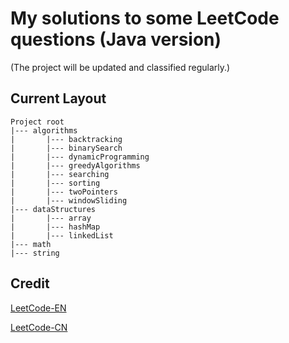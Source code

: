 ﻿# My solutions to some LeetCode questions (Java version) 
 (The project will be updated and classified regularly.)

## Current Layout
```
Project root
|--- algorithms
|       |--- backtracking
|       |--- binarySearch
|       |--- dynamicProgramming
|       |--- greedyAlgorithms
|       |--- searching
|       |--- sorting
|       |--- twoPointers
|       |--- windowSliding
|--- dataStructures
|       |--- array
|       |--- hashMap
|       |--- linkedList
|--- math
|--- string
```

## Credit
[LeetCode-EN](https://leetcode.com/problemset/all/)

[LeetCode-CN](https://leetcode.cn/problemset/all/)